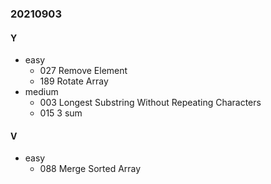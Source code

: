 ### 20210903

#### Y
- easy
  - 027 Remove Element
  - 189 Rotate Array
- medium
  - 003 Longest Substring Without Repeating Characters
  - 015 3 sum

#### V
- easy
  - 088 Merge Sorted Array
